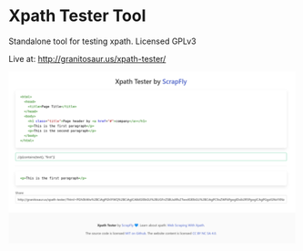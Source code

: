 # Xpath Tester Tool

Standalone tool for testing xpath. Licensed GPLv3

Live at: http://granitosaur.us/xpath-tester/

![screenshot](/screenshot.png)
